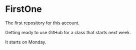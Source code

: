 FirstOne
========

The first repository for this account.

Getting ready to use GitHub for a class that starts next week.

It starts on Monday.
